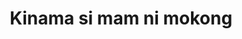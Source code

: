 ---
layout: post
title: Kinama si mam ni mokong
duration: '10:23'
view: 200
rate: 2
video: 'https://flashservice.xvideos.com/embedframe/18506513'
category: 
 - pinay
tags: 
 - pinay-sex
 - nagparaos
 - nene
 - mokong
 - fucked
 - jackpot
 - threesome
 - flawless
priority: 0.9
changefreq: daily
---